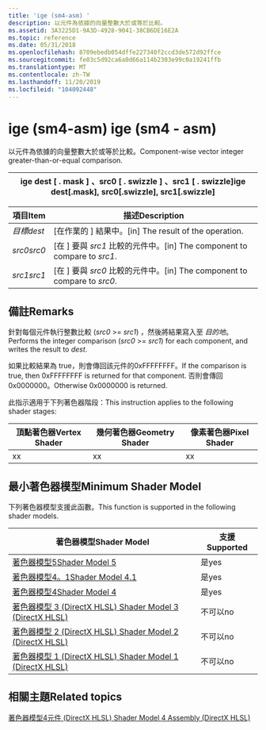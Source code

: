 ```yaml
---
title: 'ige (sm4-asm) '
description: 以元件為依據的向量整數大於或等於比較。
ms.assetid: 3A3225D1-9A3D-4928-9041-38CB6DE16E2A
ms.topic: reference
ms.date: 05/31/2018
ms.openlocfilehash: 8709ebedb054dffe227340f2ccd3de572d92ffce
ms.sourcegitcommit: fe03c5d92ca6a0d66a114b2303e99c0a19241ffb
ms.translationtype: MT
ms.contentlocale: zh-TW
ms.lasthandoff: 11/20/2019
ms.locfileid: "104092448"
---
```

# <a name="ige-sm4---asm"></a><span data-ttu-id="55536-103">ige (sm4-asm) </span><span class="sxs-lookup"><span data-stu-id="55536-103">ige (sm4 - asm)</span></span>

<span data-ttu-id="55536-104">以元件為依據的向量整數大於或等於比較。</span><span class="sxs-lookup"><span data-stu-id="55536-104">Component-wise vector integer greater-than-or-equal comparison.</span></span>



| <span data-ttu-id="55536-105">ige dest \[ . mask \] 、src0 \[ . swizzle \] 、src1 \[ . swizzle\]</span><span class="sxs-lookup"><span data-stu-id="55536-105">ige dest\[.mask\], src0\[.swizzle\], src1\[.swizzle\]</span></span> |
|-------------------------------------------------------|



 



| <span data-ttu-id="55536-106">項目</span><span class="sxs-lookup"><span data-stu-id="55536-106">Item</span></span>                                                            | <span data-ttu-id="55536-107">描述</span><span class="sxs-lookup"><span data-stu-id="55536-107">Description</span></span>                                           |
|-----------------------------------------------------------------|-------------------------------------------------------|
| <span data-ttu-id="55536-108"><span id="dest"></span><span id="DEST"></span>*目標*</span><span class="sxs-lookup"><span data-stu-id="55536-108"><span id="dest"></span><span id="DEST"></span>*dest*</span></span><br/> | <span data-ttu-id="55536-109">\[在作業的 \] 結果中。</span><span class="sxs-lookup"><span data-stu-id="55536-109">\[in\] The result of the operation.</span></span><br/>        |
| <span data-ttu-id="55536-110"><span id="src0"></span><span id="SRC0"></span>*src0*</span><span class="sxs-lookup"><span data-stu-id="55536-110"><span id="src0"></span><span id="SRC0"></span>*src0*</span></span><br/> | <span data-ttu-id="55536-111">\[在 \] 要與 *src1* 比較的元件中。</span><span class="sxs-lookup"><span data-stu-id="55536-111">\[in\] The component to compare to *src1*.</span></span><br/> |
| <span data-ttu-id="55536-112"><span id="src1"></span><span id="SRC1"></span>*src1*</span><span class="sxs-lookup"><span data-stu-id="55536-112"><span id="src1"></span><span id="SRC1"></span>*src1*</span></span><br/> | <span data-ttu-id="55536-113">\[在 \] 要與 *src0* 比較的元件中。</span><span class="sxs-lookup"><span data-stu-id="55536-113">\[in\] The component to compare to *src0*.</span></span><br/> |



 

## <a name="remarks"></a><span data-ttu-id="55536-114">備註</span><span class="sxs-lookup"><span data-stu-id="55536-114">Remarks</span></span>

<span data-ttu-id="55536-115">針對每個元件執行整數比較 (*src0*  >=  *src1*) ，然後將結果寫入至 *目的地*。</span><span class="sxs-lookup"><span data-stu-id="55536-115">Performs the integer comparison (*src0* >= *src1*) for each component, and writes the result to *dest*.</span></span>

<span data-ttu-id="55536-116">如果比較結果為 true，則會傳回該元件的0xFFFFFFFF。</span><span class="sxs-lookup"><span data-stu-id="55536-116">If the comparison is true, then 0xFFFFFFFF is returned for that component.</span></span> <span data-ttu-id="55536-117">否則會傳回0x0000000。</span><span class="sxs-lookup"><span data-stu-id="55536-117">Otherwise 0x0000000 is returned.</span></span>

<span data-ttu-id="55536-118">此指示適用于下列著色器階段：</span><span class="sxs-lookup"><span data-stu-id="55536-118">This instruction applies to the following shader stages:</span></span>



| <span data-ttu-id="55536-119">頂點著色器</span><span class="sxs-lookup"><span data-stu-id="55536-119">Vertex Shader</span></span> | <span data-ttu-id="55536-120">幾何著色器</span><span class="sxs-lookup"><span data-stu-id="55536-120">Geometry Shader</span></span> | <span data-ttu-id="55536-121">像素著色器</span><span class="sxs-lookup"><span data-stu-id="55536-121">Pixel Shader</span></span> |
|---------------|-----------------|--------------|
| <span data-ttu-id="55536-122">x</span><span class="sxs-lookup"><span data-stu-id="55536-122">x</span></span>             | <span data-ttu-id="55536-123">x</span><span class="sxs-lookup"><span data-stu-id="55536-123">x</span></span>               | <span data-ttu-id="55536-124">x</span><span class="sxs-lookup"><span data-stu-id="55536-124">x</span></span>            |



 

## <a name="minimum-shader-model"></a><span data-ttu-id="55536-125">最小著色器模型</span><span class="sxs-lookup"><span data-stu-id="55536-125">Minimum Shader Model</span></span>

<span data-ttu-id="55536-126">下列著色器模型支援此函數。</span><span class="sxs-lookup"><span data-stu-id="55536-126">This function is supported in the following shader models.</span></span>



| <span data-ttu-id="55536-127">著色器模型</span><span class="sxs-lookup"><span data-stu-id="55536-127">Shader Model</span></span>                                              | <span data-ttu-id="55536-128">支援</span><span class="sxs-lookup"><span data-stu-id="55536-128">Supported</span></span> |
|-----------------------------------------------------------|-----------|
| [<span data-ttu-id="55536-129">著色器模型5</span><span class="sxs-lookup"><span data-stu-id="55536-129">Shader Model 5</span></span>](d3d11-graphics-reference-sm5.md)        | <span data-ttu-id="55536-130">是</span><span class="sxs-lookup"><span data-stu-id="55536-130">yes</span></span>       |
| [<span data-ttu-id="55536-131">著色器模型4。1</span><span class="sxs-lookup"><span data-stu-id="55536-131">Shader Model 4.1</span></span>](dx-graphics-hlsl-sm4.md)              | <span data-ttu-id="55536-132">是</span><span class="sxs-lookup"><span data-stu-id="55536-132">yes</span></span>       |
| [<span data-ttu-id="55536-133">著色器模型4</span><span class="sxs-lookup"><span data-stu-id="55536-133">Shader Model 4</span></span>](dx-graphics-hlsl-sm4.md)                | <span data-ttu-id="55536-134">是</span><span class="sxs-lookup"><span data-stu-id="55536-134">yes</span></span>       |
| [<span data-ttu-id="55536-135">著色器模型 3 (DirectX HLSL) </span><span class="sxs-lookup"><span data-stu-id="55536-135">Shader Model 3 (DirectX HLSL)</span></span>](dx-graphics-hlsl-sm3.md) | <span data-ttu-id="55536-136">不可以</span><span class="sxs-lookup"><span data-stu-id="55536-136">no</span></span>        |
| [<span data-ttu-id="55536-137">著色器模型 2 (DirectX HLSL) </span><span class="sxs-lookup"><span data-stu-id="55536-137">Shader Model 2 (DirectX HLSL)</span></span>](dx-graphics-hlsl-sm2.md) | <span data-ttu-id="55536-138">不可以</span><span class="sxs-lookup"><span data-stu-id="55536-138">no</span></span>        |
| [<span data-ttu-id="55536-139">著色器模型 1 (DirectX HLSL) </span><span class="sxs-lookup"><span data-stu-id="55536-139">Shader Model 1 (DirectX HLSL)</span></span>](dx-graphics-hlsl-sm1.md) | <span data-ttu-id="55536-140">不可以</span><span class="sxs-lookup"><span data-stu-id="55536-140">no</span></span>        |



 

## <a name="related-topics"></a><span data-ttu-id="55536-141">相關主題</span><span class="sxs-lookup"><span data-stu-id="55536-141">Related topics</span></span>

<dl> <dt>

[<span data-ttu-id="55536-142">著色器模型4元件 (DirectX HLSL) </span><span class="sxs-lookup"><span data-stu-id="55536-142">Shader Model 4 Assembly (DirectX HLSL)</span></span>](dx-graphics-hlsl-sm4-asm.md)
</dt> </dl>

 

 





